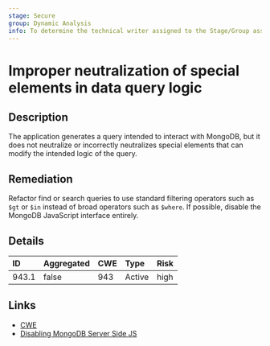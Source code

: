 ```yaml
---
stage: Secure
group: Dynamic Analysis
info: To determine the technical writer assigned to the Stage/Group associated with this page, see https://about.gitlab.com/handbook/product/ux/technical-writing/#assignments
---
```


# Improper neutralization of special elements in data query logic

## Description

The application generates a query intended to interact with MongoDB,
but it does not neutralize or incorrectly neutralizes special elements
that can modify the intended logic of the query.

## Remediation

Refactor find or search queries to use standard
filtering operators such as `$gt` or `$in` instead of broad operators such
as `$where`. If possible, disable the MongoDB JavaScript interface entirely.

## Details

| ID | Aggregated | CWE | Type | Risk |
|:---|:--------|:--------|:--------|:--------|
| 943.1 | false | 943 | Active | high |

## Links

- [CWE](https://cwe.mitre.org/data/definitions/943.html)
- [Disabling MongoDB Server Side JS](https://www.mongodb.com/docs/manual/core/server-side-javascript/#std-label-disable-server-side-js)

